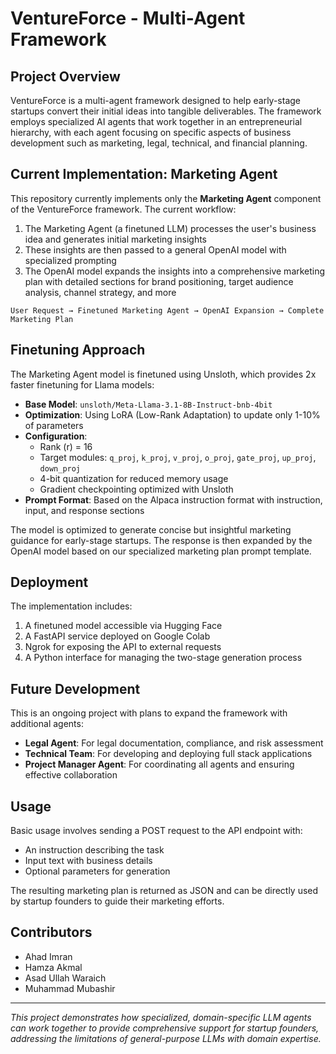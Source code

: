 # VentureForce - Multi-Agent Framework

## Project Overview

VentureForce is a multi-agent framework designed to help early-stage startups convert their initial ideas into tangible deliverables. The framework employs specialized AI agents that work together in an entrepreneurial hierarchy, with each agent focusing on specific aspects of business development such as marketing, legal, technical, and financial planning.

## Current Implementation: Marketing Agent

This repository currently implements only the **Marketing Agent** component of the VentureForce framework. The current workflow:

1. The Marketing Agent (a finetuned LLM) processes the user's business idea and generates initial marketing insights
2. These insights are then passed to a general OpenAI model with specialized prompting
3. The OpenAI model expands the insights into a comprehensive marketing plan with detailed sections for brand positioning, target audience analysis, channel strategy, and more

```
User Request → Finetuned Marketing Agent → OpenAI Expansion → Complete Marketing Plan
```

## Finetuning Approach

The Marketing Agent model is finetuned using Unsloth, which provides 2x faster finetuning for Llama models:

- **Base Model**: `unsloth/Meta-Llama-3.1-8B-Instruct-bnb-4bit`
- **Optimization**: Using LoRA (Low-Rank Adaptation) to update only 1-10% of parameters
- **Configuration**:
  - Rank (r) = 16
  - Target modules: `q_proj`, `k_proj`, `v_proj`, `o_proj`, `gate_proj`, `up_proj`, `down_proj`
  - 4-bit quantization for reduced memory usage
  - Gradient checkpointing optimized with Unsloth
- **Prompt Format**: Based on the Alpaca instruction format with instruction, input, and response sections

The model is optimized to generate concise but insightful marketing guidance for early-stage startups. The response is then expanded by the OpenAI model based on our specialized marketing plan prompt template.

## Deployment

The implementation includes:
1. A finetuned model accessible via Hugging Face
2. A FastAPI service deployed on Google Colab
3. Ngrok for exposing the API to external requests
4. A Python interface for managing the two-stage generation process

## Future Development

This is an ongoing project with plans to expand the framework with additional agents:

- **Legal Agent**: For legal documentation, compliance, and risk assessment
- **Technical Team**: For developing and deploying full stack applications
- **Project Manager Agent**: For coordinating all agents and ensuring effective collaboration

## Usage

Basic usage involves sending a POST request to the API endpoint with:
- An instruction describing the task
- Input text with business details
- Optional parameters for generation

The resulting marketing plan is returned as JSON and can be directly used by startup founders to guide their marketing efforts.

## Contributors

- Ahad Imran
- Hamza Akmal
- Asad Ullah Waraich
- Muhammad Mubashir

---

*This project demonstrates how specialized, domain-specific LLM agents can work together to provide comprehensive support for startup founders, addressing the limitations of general-purpose LLMs with domain expertise.*